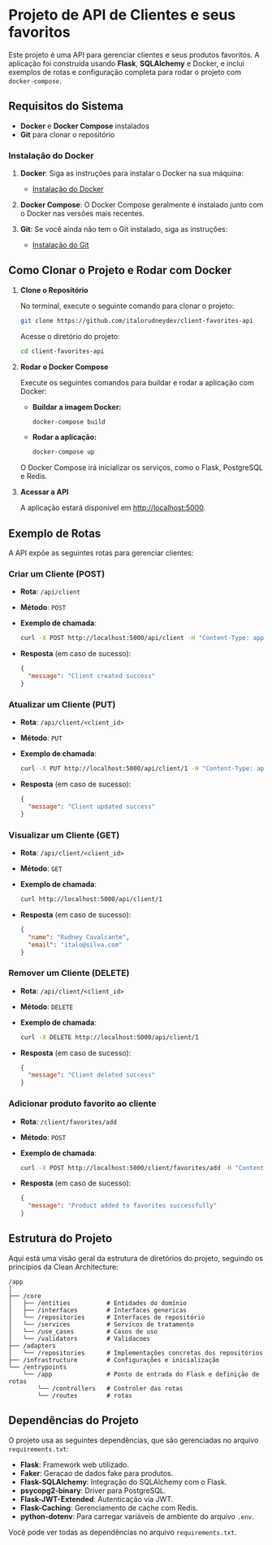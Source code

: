 # Projeto de API de Clientes e seus favoritos

Este projeto é uma API para gerenciar clientes e seus produtos favoritos. A aplicação foi construída usando **Flask**, **SQLAlchemy** e Docker, e inclui exemplos de rotas e configuração completa para rodar o projeto com `docker-compose`.

## Requisitos do Sistema

- **Docker** e **Docker Compose** instalados
- **Git** para clonar o repositório

### Instalação do Docker

1. **Docker**: Siga as instruções para instalar o Docker na sua máquina:
   - [Instalação do Docker](https://docs.docker.com/get-docker/)

2. **Docker Compose**: O Docker Compose geralmente é instalado junto com o Docker nas versões mais recentes.

3. **Git**: Se você ainda não tem o Git instalado, siga as instruções:
   - [Instalação do Git](https://git-scm.com/book/en/v2/Getting-Started-Installing-Git)

## Como Clonar o Projeto e Rodar com Docker

1. **Clone o Repositório**

   No terminal, execute o seguinte comando para clonar o projeto:

   ```bash
   git clone https://github.com/italorudneydev/client-favorites-api
   ```

   Acesse o diretório do projeto:

   ```bash
   cd client-favorites-api
   ```

2. **Rodar o Docker Compose**

   Execute os seguintes comandos para buildar e rodar a aplicação com Docker:

   - **Buildar a imagem Docker:**

     ```bash
     docker-compose build
     ```

   - **Rodar a aplicação:**

     ```bash
     docker-compose up
     ```

   O Docker Compose irá inicializar os serviços, como o Flask, PostgreSQL e Redis.

3. **Acessar a API**

   A aplicação estará disponível em [http://localhost:5000](http://localhost:5000).

## Exemplo de Rotas

A API expõe as seguintes rotas para gerenciar clientes:

### Criar um Cliente (POST)

- **Rota**: `/api/client`
- **Método**: `POST`
- **Exemplo de chamada**:

  ```bash
  curl -X POST http://localhost:5000/api/client -H "Content-Type: application/json" -d '{"name": "John Doe", "email": "john@example.com"}'
  ```

- **Resposta** (em caso de sucesso):

  ```json
  {
    "message": "Client created success"
  }
  ```

### Atualizar um Cliente (PUT)

- **Rota**: `/api/client/<client_id>`
- **Método**: `PUT`
- **Exemplo de chamada**:

  ```bash
  curl -X PUT http://localhost:5000/api/client/1 -H "Content-Type: application/json" -d '{"name": "Jane Doe", "email": "jane@example.com"}'
  ```

- **Resposta** (em caso de sucesso):

  ```json
  {
    "message": "Client updated success"
  }
  ```

### Visualizar um Cliente (GET)

- **Rota**: `/api/client/<client_id>`
- **Método**: `GET`
- **Exemplo de chamada**:

  ```bash
  curl http://localhost:5000/api/client/1
  ```

- **Resposta** (em caso de sucesso):

  ```json
  {
    "name": "Rudney Cavalcante",
    "email": "italo@silva.com"
  }
  ```

### Remover um Cliente (DELETE)

- **Rota**: `/api/client/<client_id>`
- **Método**: `DELETE`
- **Exemplo de chamada**:

  ```bash
  curl -X DELETE http://localhost:5000/api/client/1
  ```

- **Resposta** (em caso de sucesso):

  ```json
  {
    "message": "Client deleted success"
  }
  ```
  
### Adicionar produto favorito ao cliente

- **Rota**: `/client/favorites/add`
- **Método**: `POST`
- **Exemplo de chamada**:


  ```bash
  curl -X POST http://localhost:5000/client/favorites/add -H "Content-Type: application/json" -d '{"product_id": 1, "email": "italorudneydev@gmail.com"}'
  ```

- **Resposta** (em caso de sucesso):

  ```json
  {
    "message": "Product added to favorites successfully"
  }
  ```

## Estrutura do Projeto

Aqui está uma visão geral da estrutura de diretórios do projeto, seguindo os princípios da Clean Architecture:

```
/app
│
├── /core
│   ├── /entities          # Entidades do domínio
│   ├── /interfaces        # Interfaces genericas
│   └── /repositories      # Interfaces de repositório
│   └── /services          # Servicos de tratamento
│   └── /use_cases         # Casos de uso
│   └── /validators        # Validacoes
├── /adapters
│   └── /repositories      # Implementações concretas dos repositórios
├── /infrastructure        # Configurações e inicialização
└── /entrypoints
    └── /app               # Ponto de entrada do Flask e definição de rotas
        └── /controllers   # Controler das rotas
        └── /routes        # rotas
```

## Dependências do Projeto

O projeto usa as seguintes dependências, que são gerenciadas no arquivo `requirements.txt`:

- **Flask**: Framework web utilizado.
- **Faker**: Geracao de dados fake para produtos.
- **Flask-SQLAlchemy**: Integração do SQLAlchemy com o Flask.
- **psycopg2-binary**: Driver para PostgreSQL.
- **Flask-JWT-Extended**: Autenticação via JWT.
- **Flask-Caching**: Gerenciamento de cache com Redis.
- **python-dotenv**: Para carregar variáveis de ambiente do arquivo `.env`.

Você pode ver todas as dependências no arquivo `requirements.txt`.
